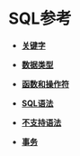 # SQL参考

-   **[关键字](shark-关键字.md)**  

-   **[数据类型](shark-数据类型.md)**

-   **[函数和操作符](shark-函数和操作符.md)**

-   **[SQL语法](shark-SQL语法.md)**  

-   **[不支持语法](shark-不支持语法.md)**  

-   **[事务](shark-事务.md)**
